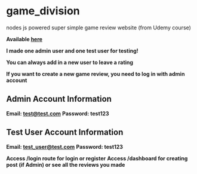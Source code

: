 # game_division
nodes js powered super simple game review website (from Udemy course)

**Available [here](https://game-division.herokuapp.com/)**

**I made one admin user and one test user for testing!**

**You can always add in a new user to leave a rating**

**If you want to create a new game review, you need to log in with admin account**

## Admin Account Information 
**Email: test@test.com**
**Password: test123**

## Test User Account Information
**Email: test_user@test.com**
**Password: test123**

**Access /login route for login or register**
**Access /dashboard for creating post (if Admin) or see all the reviews you made**


